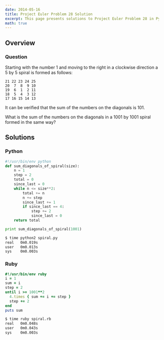 ```yaml
---
date: 2014-05-16
title: Project Euler Problem 28 Solution
excerpt: This page presents solutions to Project Euler Problem 28 in Python and Ruby.
math: true
---
```



## Overview


### Question

Starting with the number 1 and moving to the 
right in a clockwise direction a 5 by 5 spiral 
is formed as follows:

    21 22 23 24 25
    20  7  8  9 10
    19  6  1  2 11
    18  5  4  3 12
    17 16 15 14 13

It can be verified that the sum of the numbers 
on the diagonals is 101.

What is the sum of the numbers on the diagonals 
in a 1001 by 1001 spiral formed in the same way?






## Solutions

### Python

```python
#!/usr/bin/env python
def sum_diagonals_of_spiral(size):
    n = 1
    step = 2
    total = 0
    since_last = 0
    while n <= size**2:
        total += n
        n += step
        since_last += 1
        if since_last == 4:
            step += 2
            since_last = 0
    return total

print sum_diagonals_of_spiral(1001)
```


```bash
$ time python2 spiral.py
real   0m0.019s
user   0m0.013s
sys    0m0.003s
```



### Ruby

```ruby
#!/usr/bin/env ruby
i = 1
sum = i
step = 2
until i >= 1001**2
  4.times { sum += i += step }
  step += 2
end
puts sum
```


```bash
$ time ruby spiral.rb
real   0m0.048s
user   0m0.043s
sys    0m0.003s
```


